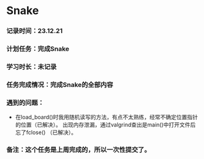 # Snake

### 记录时间：23.12.21

### 计划任务：完成Snake

### 学习时长：未记录

### 任务完成情况：完成Snake的全部内容

### 遇到的问题：

* 在load_board()时我用随机读写的方法，有点不太熟练，经常不确定位置指针的位置（已解决）。
    出现内存泄漏，通过valgrind查出是main()中打开文件后忘了fclose()  （已解决）。

### 备注：这个任务是上周完成的，所以一次性提交了。